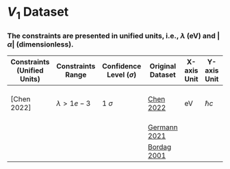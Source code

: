 
# $V_1$ Dataset 
### The constraints are presented in unified units, i.e., $\lambda$ (eV) and $|\alpha|$ (dimensionless).

| Constraints (Unified Units)      | Constraints Range |Confidence Level ($\sigma$) | Original Dataset              | X-axis Unit | Y-axis Unit  | Source| Remarks| Verification Status  |
|-----------------------------|-----------------------------|-------------|-------------|--------------------|-----------------|-----------------|-----------------|-----------------|
| [Chen 2022]|   $\lambda>1e-3$            |   1 $\sigma$      |[Chen 2022](./V1_alpha_data/Chen2022.csv)| eV      | $\hbar c$      |[Phys Rev D.106 095007](https://link.aps.org/doi/10.1103/PhysRevD.106.095007) | test result |Not yet|
||||[Germann 2021](./V1_alpha_data/Germann2021.csv)||||||
||||[Bordag 2001](./V1_alpha_data/Bordag2001two.csv)||||||
